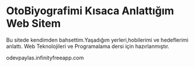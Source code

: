 # OtoBiyografimi Kısaca Anlattığım Web Sitem

Bu sitede kendimden bahsettim.Yaşadığım yerleri,hobilerimi ve hedeflerimi anlattı.
Web Teknolojileri ve Programalama dersi için hazırlanmıştır.

odevpaylas.infinityfreeapp.com
